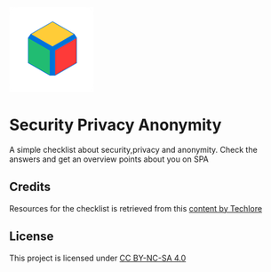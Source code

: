 ![](src/img/spa_152.png)
# Security Privacy Anonymity 

A simple checklist about security,privacy and anonymity.
Check the answers and get an overview points about you on SPA


## Credits
Resources for the checklist is retrieved from this [content by Techlore](https://github.com/techlore-official/channel-content/blob/master/Resources/BA2020PDF.pdf)

## License
This project is licensed under [CC BY-NC-SA 4.0](https://creativecommons.org/licenses/by-nc-sa/4.0/)